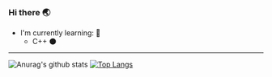 ### Hi there 🌏
<!--
**kocierik/kocierik** is a ✨ _special_ ✨ repository because its `README.md` (this file) appears on your GitHub profile.

Here are some ideas to get you started:

- 🔭 I’m currently working on ...
- 🌱 I’m currently learning ...
- 👯 I’m looking to collaborate on ...
- 🤔 I’m looking for help with ...
- 💬 Ask me about ...
- 📫 How to reach me: ...
- 😄 Pronouns: ...
- ⚡ Fun fact: ...
-->

- I'm currently learning:   📖
    - C++     🌑
***
     
 
![Anurag's github stats](https://github-readme-stats.vercel.app/api?username=kocierik&show_icons=true&theme=onedark)
[![Top Langs](https://github-readme-stats.vercel.app/api/top-langs/?username=kocierik&exclude_repo=github-readme-stats,anuraghazra.github.io)](https://github.com/anuraghazra/github-readme-stats)
